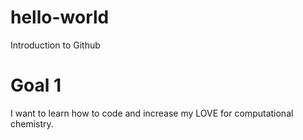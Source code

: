 # hello-world
Introduction to Github

# Goal 1
I want to learn how to code and increase my LOVE for computational chemistry. 

